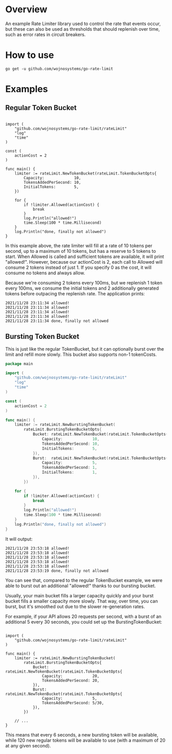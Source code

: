 # Overview

An example Rate Limiter library used to control the rate that events occur, but these can also be used as thresholds that should replenish over time, such as error rates in circuit breakers.

# How to use

`go get -u github.com/wojnosystems/go-rate-limit`

# Examples

## Regular Token Bucket

```gopackage main

import (
	"github.com/wojnosystems/go-rate-limit/rateLimit"
	"log"
	"time"
)

const (
	actionCost = 2
)

func main() {
	limiter := rateLimit.NewTokenBucket(rateLimit.TokenBucketOpts{
		Capacity:             10,
		TokensAddedPerSecond: 10,
		InitialTokens:        5,
	})

	for {
		if !limiter.Allowed(actionCost) {
			break
		}
		log.Println("allowed!")
		time.Sleep(100 * time.Millisecond)
	}
	log.Println("done, finally not allowed")
}
```

In this example above, the rate limiter will fill at a rate of 10 tokens per second, up to a maximum of 10 tokens, but has a reserve to 5 tokens to start. When Allowed is called and sufficient tokens are available, it will print "allowed!". However, because our actionCost is 2, each call to Allowed will consume 2 tokens instead of just 1. If you specify 0 as the cost, it will consume no tokens and always allow.

Because we're consuming 2 tokens every 100ms, but we replenish 1 token every 100ms, we consume the initial tokens and 2 additionally generated tokens before outpacing the replenish rate. The application prints:

```text
2021/11/28 23:11:34 allowed!
2021/11/28 23:11:34 allowed!
2021/11/28 23:11:34 allowed!
2021/11/28 23:11:34 allowed!
2021/11/28 23:11:34 done, finally not allowed
```

## Bursting Token Bucket

This is just like the regular TokenBucket, but it can optionally burst over the limit and refill more slowly. This bucket also supports non-1 tokenCosts.

```go
package main

import (
	"github.com/wojnosystems/go-rate-limit/rateLimit"
	"log"
	"time"
)

const (
	actionCost = 2
)

func main() {
	limiter := rateLimit.NewBurstingTokenBucket(
		rateLimit.BurstingTokenBucketOpts{
			Bucket: rateLimit.NewTokenBucket(rateLimit.TokenBucketOpts{
				Capacity:             10,
				TokensAddedPerSecond: 10,
				InitialTokens:        5,
			}),
			Burst:  rateLimit.NewTokenBucket(rateLimit.TokenBucketOpts{
				Capacity:             5,
				TokensAddedPerSecond: 1,
				InitialTokens:        1,
			}),
		})

	for {
		if !limiter.Allowed(actionCost) {
			break
		}
		log.Println("allowed!")
		time.Sleep(100 * time.Millisecond)
	}
	log.Println("done, finally not allowed")
}
```

It will output:

```text
2021/11/28 23:53:18 allowed!
2021/11/28 23:53:18 allowed!
2021/11/28 23:53:18 allowed!
2021/11/28 23:53:18 allowed!
2021/11/28 23:53:18 allowed!
2021/11/28 23:53:19 done, finally not allowed
```

You can see that, compared to the regular TokenBucket example, we were able to burst out an additional "allowed!" thanks to our bursting bucket.

Usually, your main bucket fills a larger capacity quickly and your burst bucket fills a smaller capacity more slowly. That way, over time, you can burst, but it's smoothed out due to the slower re-generation rates.

For example, if your API allows 20 requests per second, with a burst of an additional 5 every 30 seconds, you could set up the BurstingTokenBucket:

```gopackage main

import (
	"github.com/wojnosystems/go-rate-limit/rateLimit"
)

func main() {
	limiter := rateLimit.NewBurstingTokenBucket(
		rateLimit.BurstingTokenBucketOpts{
			Bucket: rateLimit.NewTokenBucket(rateLimit.TokenBucketOpts{
				Capacity:             20,
				TokensAddedPerSecond: 20,
			}),
			Burst:  rateLimit.NewTokenBucket(rateLimit.TokenBucketOpts{
				Capacity:             5,
				TokensAddedPerSecond: 5/30,
			}),
		})
		
    // ...
}
```

This means that every 6 seconds, a new bursting token will be available, while 120 new regular tokens will be available to use (with a maximum of 20 at any given second).
